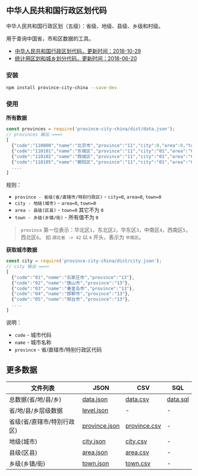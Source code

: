 中华人民共和国行政区划代码
---

中华人民共和国行政区划（五级）：省级、地级、县级、乡级和村级。

用于查询中国省，市和区数据的工具。 

- [中华人民共和国行政区划代码，更新时间：2018-10-29](http://www.mca.gov.cn/article/sj/xzqh/2018/)  
- [统计用区划和城乡划分代码，更新时间：2018-06-20](http://www.stats.gov.cn/tjsj/tjbz/tjyqhdmhcxhfdm/)

### 安装

```bash
npm install province-city-china --save-dev
```

### 使用

**所有数据**

```js
const provinces = require('province-city-china/dist/data.json');
// provinces 输出 ===>
[
  {"code":"110000","name":"北京市","province":"11","city":0,"area":0,"town":0},
  {"code":"110101","name":"东城区","province":"11","city":"01","area":"01","town":0},
  {"code":"110102","name":"西城区","province":"11","city":"01","area":"02","town":0},
  {"code":"110105","name":"朝阳区","province":"11","city":"01","area":"05","town":0},
  ....
]
```

规则：

- `province - 省级(省/直辖市/特别行政区)` - `city=0`, `area=0`, `town=0`
- `city - 地级(城市)` - `area=0`, `town=0`
- `area - 县级(区县)` - `town=0` 其它不为 `0`
- `town - 乡级(乡镇/街)` - 所有值不为 `0`

> `province` 第一位表示：华北区`1`，东北区`2`，华东区`3`，中南区`4`，西南区`5`，西北区`6`。 如 `湖北省 -> 42` 以 `4` 开头，表示为 `中南区`。

**获取城市数据**

```js
const city = require('province-city-china/dist/city.json');
// city 输出 ===>
[
  {"code":"01","name":"石家庄市","province":"13"},
  {"code":"02","name":"唐山市","province":"13"},
  {"code":"03","name":"秦皇岛市","province":"13"},
  {"code":"04","name":"邯郸市","province":"13"},
  {"code":"05","name":"邢台市","province":"13"},
  ....
]
```

说明：

- `code` - 城市代码
- `name` - 城市名称
- `province` - 省/直辖市/特别行政区代码

## 更多数据

| 文件列表 | JSON | CSV | SQL |
| ---- | ---- | ---- | ---- |
| 总数据(省/地/县/乡) | [data.json](./dist/data.json) | [data.csv](./dist/data.csv) | [data.sql](./dist/data.sql) |
| 省/地/县/乡层级数据 | [level.json](./dist/level.json) | - | - |
| 省级(省/直辖市/特别行政区) | [province.json](./dist/province.json) | [province.csv](./dist/province.csv) | - |
| 地级(城市) | [city.json](./dist/city.json) | [city.csv](./dist/city.csv) | - |
| 县级(区县) | [area.json](./dist/area.json) | [area.csv](./dist/area.csv) | - |
| 乡级(乡镇/街) | [town.json](./dist/town.json) | [town.csv](./dist/town.csv) | - |